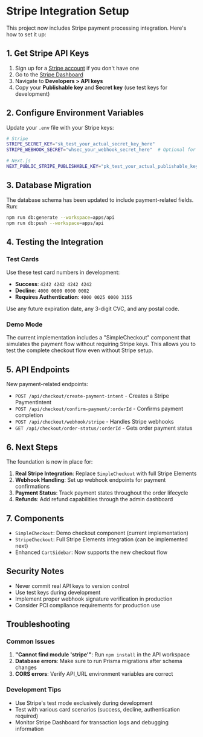 # Stripe Integration Setup

This project now includes Stripe payment processing integration. Here's how to set it up:

## 1. Get Stripe API Keys

1. Sign up for a [Stripe account](https://stripe.com) if you don't have one
2. Go to the [Stripe Dashboard](https://dashboard.stripe.com)
3. Navigate to **Developers > API keys**
4. Copy your **Publishable key** and **Secret key** (use test keys for development)

## 2. Configure Environment Variables

Update your `.env` file with your Stripe keys:

```bash
# Stripe
STRIPE_SECRET_KEY="sk_test_your_actual_secret_key_here"
STRIPE_WEBHOOK_SECRET="whsec_your_webhook_secret_here"  # Optional for now

# Next.js
NEXT_PUBLIC_STRIPE_PUBLISHABLE_KEY="pk_test_your_actual_publishable_key_here"
```

## 3. Database Migration

The database schema has been updated to include payment-related fields. Run:

```bash
npm run db:generate --workspace=apps/api
npm run db:push --workspace=apps/api
```

## 4. Testing the Integration

### Test Cards

Use these test card numbers in development:

- **Success**: `4242 4242 4242 4242`
- **Decline**: `4000 0000 0000 0002`
- **Requires Authentication**: `4000 0025 0000 3155`

Use any future expiration date, any 3-digit CVC, and any postal code.

### Demo Mode

The current implementation includes a "SimpleCheckout" component that simulates the payment flow without requiring Stripe keys. This allows you to test the complete checkout flow even without Stripe setup.

## 5. API Endpoints

New payment-related endpoints:

- `POST /api/checkout/create-payment-intent` - Creates a Stripe PaymentIntent
- `POST /api/checkout/confirm-payment/:orderId` - Confirms payment completion
- `POST /api/checkout/webhook/stripe` - Handles Stripe webhooks
- `GET /api/checkout/order-status/:orderId` - Gets order payment status

## 6. Next Steps

The foundation is now in place for:

1. **Real Stripe Integration**: Replace `SimpleCheckout` with full Stripe Elements
2. **Webhook Handling**: Set up webhook endpoints for payment confirmations
3. **Payment Status**: Track payment states throughout the order lifecycle
4. **Refunds**: Add refund capabilities through the admin dashboard

## 7. Components

- `SimpleCheckout`: Demo checkout component (current implementation)
- `StripeCheckout`: Full Stripe Elements integration (can be implemented next)
- Enhanced `CartSidebar`: Now supports the new checkout flow

## Security Notes

- Never commit real API keys to version control
- Use test keys during development
- Implement proper webhook signature verification in production
- Consider PCI compliance requirements for production use

## Troubleshooting

### Common Issues

1. **"Cannot find module 'stripe'"**: Run `npm install` in the API workspace
2. **Database errors**: Make sure to run Prisma migrations after schema changes
3. **CORS errors**: Verify API_URL environment variables are correct

### Development Tips

- Use Stripe's test mode exclusively during development
- Test with various card scenarios (success, decline, authentication required)
- Monitor Stripe Dashboard for transaction logs and debugging information